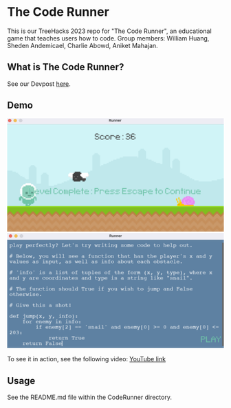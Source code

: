 # The Code Runner
This is our TreeHacks 2023 repo for "The Code Runner", an educational game that teaches users how to code. Group members: William Huang, Sheden Andemicael, Charlie Abowd, Aniket Mahajan.

## What is The Code Runner?
See our Devpost [here](https://devpost.com/software/the-code-runner).

## Demo
![image](demo/example1.png)
![image](demo/example2.png)

To see it in action, see the following video:
[YouTube link](https://www.youtube.com/watch?v=ne9FG5qqnNI)

## Usage
See the README.md file within the CodeRunner directory.
